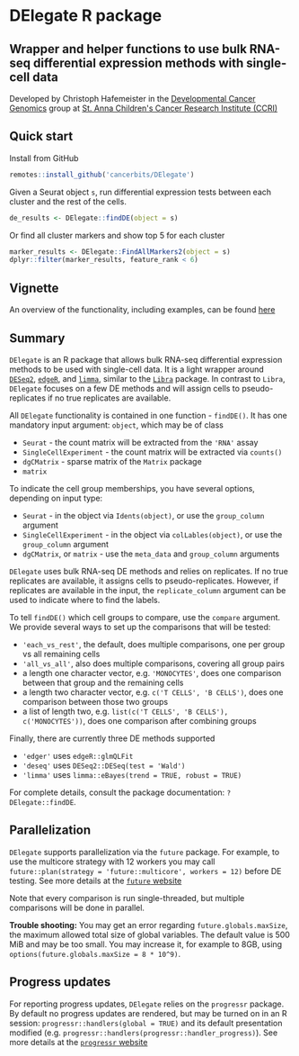 # DElegate R package

## Wrapper and helper functions to use bulk RNA-seq differential expression methods with single-cell data

Developed by Christoph Hafemeister in the [Developmental Cancer Genomics](https://cancerbits.github.io) group at [St. Anna Children's Cancer Research Institute (CCRI)](https://ccri.at)

## Quick start

Install from GitHub
```r
remotes::install_github('cancerbits/DElegate')
```

Given a Seurat object `s`, run differential expression tests between each cluster and the rest of the cells.
```r
de_results <- DElegate::findDE(object = s)
```

Or find all cluster markers and show top 5 for each cluster
```r
marker_results <- DElegate::FindAllMarkers2(object = s)
dplyr::filter(marker_results, feature_rank < 6)
```

## Vignette

An overview of the functionality, including examples, can be found [here](https://cancerbits.github.io/projects/introduction_to_DElegate.html)

## Summary

`DElegate` is an R package that allows bulk RNA-seq differential expression methods to be used with single-cell data. It is a light wrapper around 
[`DESeq2`](https://doi.org/doi:10.18129/B9.bioc.DESeq2), 
[`edgeR`](https://doi.org/doi:10.18129/B9.bioc.edgeR), and 
[`limma`](https://doi.org/doi:10.18129/B9.bioc.limma), similar to the [`Libra`](https://github.com/neurorestore/Libra) package. In contrast to `Libra`, `DElegate` focuses on a few DE methods and will assign cells to pseudo-replicates if no true replicates are available.


All `DElegate` functionality is contained in one function - `findDE()`. It has one mandatory input argument: `object`, which may be of class

* `Seurat` - the count matrix will be extracted from the `'RNA'` assay
* `SingleCellExperiment` - the count matrix will be extracted via `counts()`
* `dgCMatrix` - sparse matrix of the `Matrix` package
* `matrix`

To indicate the cell group memberships, you have several options, depending on input type:

* `Seurat` - in the object via `Idents(object)`, or use the `group_column` argument
* `SingleCellExperiment` - in the object via `colLables(object)`, or use the `group_column` argument
* `dgCMatrix`, or `matrix` - use the `meta_data` and `group_column` arguments

`DElegate` uses bulk RNA-seq DE methods and relies on replicates. If no true replicates are available, it assigns cells to pseudo-replicates. However, if replicates are available in the input, the `replicate_column` argument can be used to indicate where to find the labels.

To tell `findDE()` which cell groups to compare, use the `compare` argument. We provide several ways to set up the comparisons that will be tested:

* `'each_vs_rest'`, the default, does multiple comparisons, one per group vs all remaining cells
* `'all_vs_all'`, also does multiple comparisons, covering all group pairs
* a length one character vector, e.g. `'MONOCYTES'`, does one comparison between that group and the remaining cells
* a length two character vector, e.g. `c('T CELLS', 'B CELLS')`, does one comparison between those two groups
* a list of length two, e.g. `list(c('T CELLS', 'B CELLS'), c('MONOCYTES'))`, does one comparison after combining groups

Finally, there are currently three DE methods supported

* `'edger'` uses `edgeR::glmQLFit`
* `'deseq'` uses `DESeq2::DESeq(test = 'Wald')`
* `'limma'` uses `limma::eBayes(trend = TRUE, robust = TRUE)`

For complete details, consult the package documentation: `?DElegate::findDE`. 

## Parallelization

`DElegate` supports parallelization via the `future` package. 
For example, to use the multicore strategy with 12 workers you may call
`future::plan(strategy = 'future::multicore', workers = 12)` before DE testing.
See more details at the [`future` website](https://future.futureverse.org)

Note that every comparison is run single-threaded, but multiple comparisons will be done in parallel.

**Trouble shooting:** You may get an error regarding `future.globals.maxSize`, the maximum allowed total size of global variables. The default value is 500 MiB and may be too small. You may increase it, for example to 8GB, using `options(future.globals.maxSize = 8 * 10^9)`.

## Progress updates

For reporting progress updates, `DElegate` relies on the `progressr` package. By default no progress updates are rendered, but may be turned on in an R session: `progressr::handlers(global = TRUE)` and its default presentation modified (e.g. `progressr::handlers(progressr::handler_progress)`). 
See more details at the [`progressr` website](https://progressr.futureverse.org)

